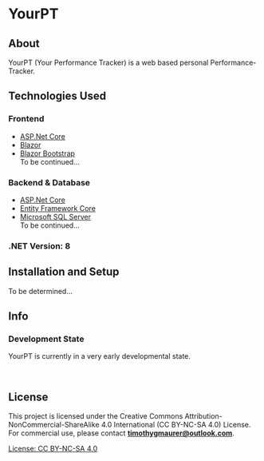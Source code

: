 # YourPT
###

## About
YourPT (Your Performance Tracker) is a web based personal Performance-Tracker.

## Technologies Used
### Frontend
- [ASP.Net Core](https://dotnet.microsoft.com/en-us/apps/aspnet)
- [Blazor](https://dotnet.microsoft.com/en-us/apps/aspnet/web-apps/blazor)
- [Blazor Bootstrap](https://demos.blazorbootstrap.com/) <br>
To be continued...

### Backend & Database
- [ASP.Net Core](https://dotnet.microsoft.com/en-us/apps/aspnet)
- [Entity Framework Core](https://learn.microsoft.com/de-de/ef/core/)
- [Microsoft SQL Server](https://learn.microsoft.com/en-us/sql/?view=sql-server-ver16) <br>
To be continued...

### .NET Version: 8

<!-- ### Database 
- [Microsoft SQL Server](https://learn.microsoft.com/en-us/sql/?view=sql-server-ver16) -->

## Installation and Setup
To be determined...

## Info
### Development State
YourPT is currently in a very early developmental state. <br>


<br>


## License
This project is licensed under the Creative Commons Attribution-NonCommercial-ShareAlike 4.0 International (CC BY-NC-SA 4.0) License. For commercial use, please contact **[timothygmaurer@outlook.com](mailto:timothygmaurer@outlook.com)**.

[License: CC BY-NC-SA 4.0](https://creativecommons.org/licenses/by-nc-sa/4.0/)
